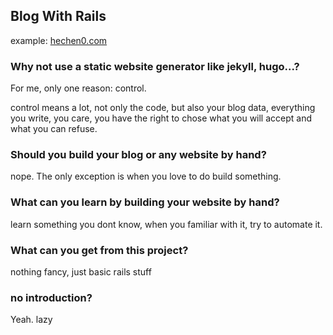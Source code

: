 ## Blog With Rails

example: [hechen0.com](https://hechen0.com)

### Why not use a static website generator like jekyll, hugo...?

For me, only one reason: control.

control means a lot, not only the code, but also your blog data, everything you write, you care, you have the right to chose what you will accept and what you can refuse.

### Should you build your blog or any website by hand?

nope. The only exception is when you love to do build something.

### What can you learn by building your website by hand?

learn something you dont know, when you familiar with it, try to automate it.

### What can you get from this project?

nothing fancy, just basic rails stuff

### no introduction?

Yeah. lazy
